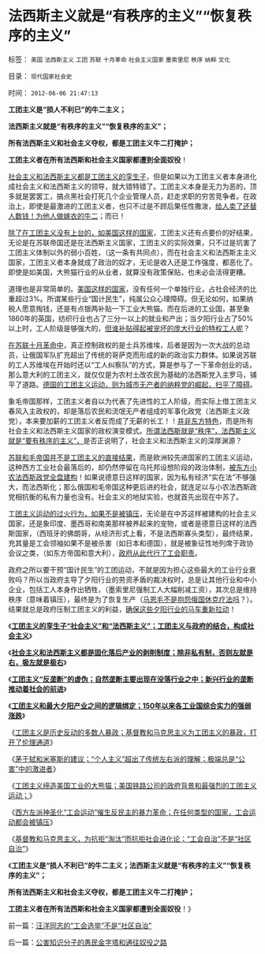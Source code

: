 # 法西斯主义就是“有秩序的主义”“恢复秩序的主义”

标签： `美国` `法西斯主义` `工团` `苏联` `十月革命` `社会主义国家` `墨索里尼` `秩序` `纳粹` `文化` 

目录： `现代国家社会史`

时间： `2012-06-06 21:47:13`

**工团主义是“损人不利已”的牛二主义；**

**法西斯主义就是“有秩序的主义”“恢复秩序的主义”；**

**所有法西斯主义和社会主义夺权，都是工团主义牛二打掩护；**

**工团主义者在所有法西斯和社会主义国家都遭到全面奴役**！

[社会主义和法西斯主义都是工团主义的孪生子](../../../2012/6/3/工团主义的孪生子“社会主义”和“法西斯主义”.md)，但是如果以为工团主义者本身进化成社会主义和法西斯主义的领导，就大错特错了。工团主义本身是无力为恶的，顶多就是罢罢工，搞点黑社会打死几个企业管理人员，赶走求职的穷苦竞争者。在政治上，即使是最激进的工团主义者，也只不过是不顾后果任性撒泼，[给人卖了还替人数钱！为他人做嫁衣的牛二](../../../2009/8/25/财中饿鬼之既望权益者.md)；而已！

[除了在工团主义没有上台的，如美国这样的国家](../../../2011/7/5/工业时代残存的小农意识与黑社会很难区分.md)，工团主义还有点要价的好结果，无论是在苏联帝国还是在法西斯主义国家，工团主义的实际效果，只不过是坑害了工团主义体制以外的弱小百姓，（这一条有共同点），而在社会主义和法西斯主主义国家，工团主义者本身就成了政治的奴才，无论是收入还是工作强度，都恶化了。即使是如美国，大熊猫行业的从业者，就算没有政策保贴，也未必会活得更糟。

道理也是非常简单的。[美国这样的国家](../../../2012/4/27/法权与治权的不同概念和“司法独立”.md)，没有任何一个单独行业，占社会经济的比重超过3%。所谓某些行业“国计民生”，纯属公众心理障碍。但无论如何，如果纳税人愿意掏钱，还是有点银两补贴一下工业大熊猫。而在后进的工业国，甚至象1860年的英国，纺织行业也占了三分一以上的就业和产出；当夕阳行业占了50%以上时，工人阶级是够强大的，[但谁补贴得起被宠坏的庞大行业的特权工人呢](../../../2012/6/2/国企私有化和国企分红的不可行性.md)？

[在苏联十月革命中](../../../2012/4/17/沙皇俄国的改革折腾了50年.md)，真正控制政权的是士兵苏维埃，后者是因为一次大战的总动员，让俄国军队扩充超出了传统的哥萨克而形成的新的政治实力群体。如果说苏联的工人苏维埃在开始时还以“工人纠察队”的方式，算是参与了一下革命创业的话，那么意大利的工团主义，就仅仅是为农村土改农民为基础的法西斯党入主罗马，铺平了道路。[德国的工团主义运动，则为城市无产者的纳粹党的崛起，扫平了障碍](../../../2012/2/12/希特勒的元首原则有什么合理性？.md)。

象毛帝国那样，工团主义者自以为代表了先进性的工人阶级，而实际上借工团主义春风入主政权的，却是落后农民和流氓无产者组成的军事化政党（法西斯主义政党），本来要加薪的工团主义者反而成了无薪的长工！！[并非东方特色](../../../2010/2/21/小农意识是中国农村的灾星.md)，而是所有社会主义和法西斯主义国家的政权演变模式。[所谓法西斯就是“秩序”，法西斯主义就是“要有秩序的主义”，](../../../2011/9/2/社会秩序（Order）即“等级阶层”“命令”和《自然法》的变迁.md)是否正说明了，社会主义和法西斯主义的深厚渊源？

[苏联和毛帝国并不是工团主义的直接结果](../../../2011/1/18/欲求无私大帝，将获一代老千.md)，而是欧洲较先进国家的工团主义运动，这种西方工业社会最落后的，却仍然停留在乌托邦设想阶段的政治体制，[被东方小农法西斯政党全盘建构](../../../2010/5/13/东西方传统文化垃圾取长补短发挥余热.md)！如果说德意日这样的国家，因为私有经济“实在法”不够强大，而法西斯化；那么俄国和毛帝国这种更后进的社会，就连足以与小农法西斯政党相抗衡的私有力量也没有。社会主义的地狱实验，也就首先出现在中苏了。

工[团主义运动的过火行为，如果不是被镇压](../../../2011/7/10/工团主义造就行政垄断寡头.md)，无论是在中苏这样被建构的社会主义国家，还是象印度、墨西哥和南美那样被养起来的宠物，或者是德意日这样的法西斯国家，（西班牙的佛朗哥，从经济形式上看，不是法西斯寡头类型），最终结果，充其量是工会领袖如果不是被杀害（如日本和德国），就是被象征性地列席于政协会议之类，（如东方帝国和意大利），[政府从此代行了工会职责](../../../2012/6/3/社会主义的“产权人缺失”和法西斯主义.md)。

政府之所以要干预“国计民生”的工团运动，不就是因为担心这些最大的工业行业衰败吗？所以当政府主导了夕阳行业的劳资矛盾的裁决权时，总是让其他行业和中小企业，包括工人本身作出牺牲，（墨索里尼强制工人大幅削减工资），其次总是维持秩序（意味着镇压），最终是为了恢复生产（[马恩毛不是抱怨俄国休克疗法吗](../../../2011/2/11/废除国企专营和垄断权，卖国将没门！.md)？）。结果就总是政府压制工团主义的利益，[确保这些夕阳行业的马车重新拉动](../../../2012/5/27/三驾马车没有拉动过增长,“唱衰中国”的可能是真相.md)！

《[**工团主义的孪生子“社会主义”和“法西斯主义”；工团主义与政府的结合，构成社会主义**](../../../2012/6/3/工团主义的孪生子“社会主义”和“法西斯主义”.md)》

《[**社会主义和法西斯主义都是固化落后产业的剥削制度；除非私有制，否则左就是右，极左就是极右**](../../../2012/6/3/社会主义的“产权人缺失”和法西斯主义.md)》

《[**工团主义“反垄断”的虚伪；自然垄断主要出现在没落行业之中；新兴行业的垄断推动着社会的前进**](../../../2012/6/4/工团主义“反垄断”的虚伪.md)》

《[**工团主义和最大夕阳产业之间的逻辑绑定；150年以来各工业国综合实力的强弱涨跌**](../../../2012/6/4/法西斯主义在德意日轴心国的合理性.md)》

《[工团主义是历史反动的多数人暴政；基督教和马克思主义为工团主义的暴政，打开了伦理通道](../../../2012/6/4/工团主义是历史反动的多数人暴政.md)》

《[茅于轼和米塞斯的建议；“个人主义”超出了传统左右派的理解；极端总是“公害”中的激进者](../../../2012/6/5/茅于轼和米塞斯的建议；“极端”总是“公害”中的激进者；.md)》

《[工团主义缔造美国工业的大熊猫；美国铁路公司的政府背景和最强烈的工团主义运动；](../../../2012/6/5/工团主义缔造美国工业的大熊猫.md)》

《[西方左派神圣化“工会运动”催生反民主的暴力革命；在任何类型的国家，工会运动都会被镇压](../../../2012/6/5/法西斯主义“杯酒释工权”,政府代行工会职能.md)》

《[基督教和马克思主义，为抗拒“淘汰”而抗拒社会进化论；“工会自治”不是“社区自治”](../../../2012/6/6/汪洋同志的“工会选举”不是“社区自治”.md)》

《**工团主义是“损人不利已”的牛二主义；法西斯主义就是“有秩序的主义”“恢复秩序的主义”；**

**所有法西斯主义和社会主义夺权，都是工团主义牛二打掩护；**

**工团主义者在所有法西斯和社会主义国家都遭到全面奴役**！》



前一篇：[汪洋同志的“工会选举”不是“社区自治”](../../../2012/6/6/汪洋同志的“工会选举”不是“社区自治”.md)

后一篇：[公害知识分子的愚民金字塔和通往奴役之路](../../../2012/6/6/公害知识分子的愚民金字塔和通往奴役之路.md)